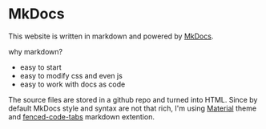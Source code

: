 # MkDocs
This website is written in markdown and powered by [MkDocs](https://www.mkdocs.org).

why markdown?

* easy to start
* easy to modify css and even js
* easy to work with docs as code
</details>

The source files are stored in a github repo and turned into HTML. Since by default MkDocs style and syntax are not that rich, I'm using [Material](https://squidfunk.github.io/mkdocs-material/) theme and [fenced-code-tabs](https://github.com/yacir/markdown-fenced-code-tabs) markdown extention.
